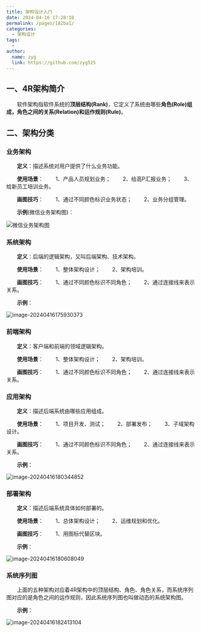 ```yaml
---
title: 架构设计入门
date: 2024-04-16 17:28:10
permalink: /pages/182ba1/
categories:
  - 架构设计
tags:
  - 
author: 
  name: zyg
  link: https://github.com/zyg525
---
```




## 一、4R架构简介

　　软件架构指软件系统的**顶层结构(Rank)**，它定义了系统由哪些**角色(Role)**组成，角色之间的**关系(Relation)**和**运作规则(Rule)**。

## 二、架构分类

### 业务架构

　　**定义**：描述系统对用户提供了什么业务功能。

　　**使用场景**：
　　1、产品人员规划业务；
　　2、给高P汇报业务；
　　3、给新员工培训业务。

　　**画图技巧**：
　　1、通过不同颜色标识业务状态；
　　2、业务分组管理。

　　**示例**(微信业务架构图)：

![微信业务架构图](/myblog/img/java/微信业务架构图.jpeg)

### 系统架构

　　**定义**：后端的逻辑架构，又叫后端架构、技术架构。

　　**使用场景**：
　　1、整体架构设计；
　　2、架构培训。

　　**画图技巧**：
　　1、通过不同颜色标识不同角色；
　　2、通过连接线来表示关系。

　　**示例**：

![image-20240416175930373](/myblog/img/java/系统架构图示例.png)

### 前端架构

　　**定义**：客户端和前端的领域逻辑架构。

　　**使用场景**：
　　1、整体架构设计；
　　2、架构培训。

　　**画图技巧**：
　　1、通过不同颜色标识不同角色；
　　2、通过连接线来表示关系。

### 应用架构

　　**定义**：描述后端系统由哪些应用组成。

　　**使用场景**：
　　1、项目开发、测试；
　　2、部署发布；
　　3、子域架构设计。

　　**画图技巧**：
　　1、通过不同颜色标识不同角色；
　　2、通过连接线来表示关系。

　　**示例**：

![image-20240416180344852](/myblog/img/java/应用架构示例.png)

### 部署架构

　　**定义**：描述后端系统具体如何部署的。

　　**使用场景**：
　　1、总体架构设计；
　　2、运维规划和优化。

　　**画图技巧**：
　　1、用图标代替区块。

　　**示例**：

![image-20240416180608049](/myblog/img/java/部署架构示例.png)

### 系统序列图

　　上面的五种架构对应着4R架构中的顶层结构、角色、角色关系，而系统序列图对应的是角色之间的运作规则，因此系统序列图也叫做动态的系统架构图。

　　**示例**：

![image-20240416182413104](/myblog/img/java/系统序列图示例.png)
